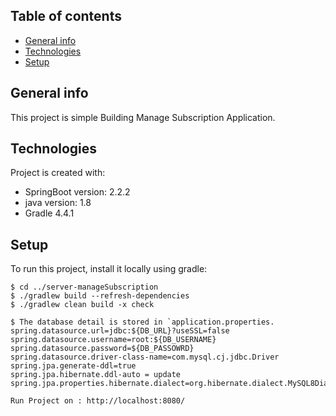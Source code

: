 ## Table of contents
* [General info](#general-info)
* [Technologies](#technologies)
* [Setup](#setup)

## General info
This project is simple Building Manage Subscription Application.
	
## Technologies
Project is created with:
* SpringBoot version: 2.2.2
* java version: 1.8
* Gradle 4.4.1

	
## Setup
To run this project, install it locally using gradle:

```
$ cd ../server-manageSubscription
$ ./gradlew build --refresh-dependencies
$ ./gradlew clean build -x check

$ The database detail is stored in `application.properties.
spring.datasource.url=jdbc:${DB_URL}?useSSL=false
spring.datasource.username=root:${DB_USERNAME}
spring.datasource.password=${DB_PASSOWRD}
spring.datasource.driver-class-name=com.mysql.cj.jdbc.Driver
spring.jpa.generate-ddl=true
spring.jpa.hibernate.ddl-auto = update
spring.jpa.properties.hibernate.dialect=org.hibernate.dialect.MySQL8Dialect

Run Project on : http://localhost:8080/




